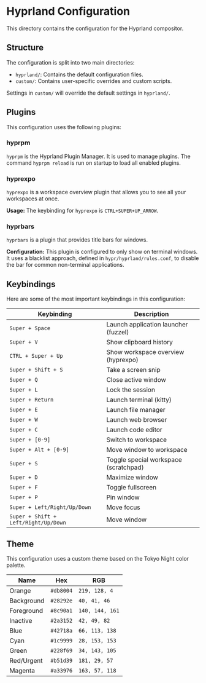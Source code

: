 # Hyprland Configuration

This directory contains the configuration for the Hyprland compositor.

## Structure

The configuration is split into two main directories:
- `hyprland/`: Contains the default configuration files.
- `custom/`: Contains user-specific overrides and custom scripts.

Settings in `custom/` will override the default settings in `hyprland/`.

## Plugins

This configuration uses the following plugins:

### hyprpm

`hyprpm` is the Hyprland Plugin Manager. It is used to manage plugins. The command `hyprpm reload` is run on startup to load all enabled plugins.

### hyprexpo

`hyprexpo` is a workspace overview plugin that allows you to see all your workspaces at once.

**Usage:**
The keybinding for `hyprexpo` is `CTRL+SUPER+UP_ARROW`.

### hyprbars

`hyprbars` is a plugin that provides title bars for windows.

**Configuration:**
This plugin is configured to only show on terminal windows. It uses a blacklist approach, defined in `hypr/hyprland/rules.conf`, to disable the bar for common non-terminal applications.

## Keybindings

Here are some of the most important keybindings in this configuration:

| Keybinding | Description |
| --- | --- |
| `Super + Space` | Launch application launcher (fuzzel) |
| `Super + V` | Show clipboard history |
| `CTRL + Super + Up` | Show workspace overview (hyprexpo) |
| `Super + Shift + S` | Take a screen snip |
| `Super + Q` | Close active window |
| `Super + L` | Lock the session |
| `Super + Return` | Launch terminal (kitty) |
| `Super + E` | Launch file manager |
| `Super + W` | Launch web browser |
| `Super + C` | Launch code editor |
| `Super + [0-9]` | Switch to workspace |
| `Super + Alt + [0-9]` | Move window to workspace |
| `Super + S` | Toggle special workspace (scratchpad) |
| `Super + D` | Maximize window |
| `Super + F` | Toggle fullscreen |
| `Super + P` | Pin window |
| `Super + Left/Right/Up/Down` | Move focus |
| `Super + Shift + Left/Right/Up/Down` | Move window |

## Theme

This configuration uses a custom theme based on the Tokyo Night color palette.

| Name      | Hex       | RGB             |
| --------- | --------- | --------------- |
| Orange    | `#db8004` | `219, 128, 4`   |
| Background| `#28292e` | `40, 41, 46`    |
| Foreground| `#8c90a1` | `140, 144, 161` |
| Inactive  | `#2a3152` | `42, 49, 82`    |
| Blue      | `#42718a` | `66, 113, 138`  |
| Cyan      | `#1c9999` | `28, 153, 153`  |
| Green     | `#228f69` | `34, 143, 105`  |
| Red/Urgent| `#b51d39` | `181, 29, 57`   |
| Magenta   | `#a33976` | `163, 57, 118`  |

